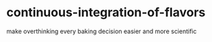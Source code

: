 # continuous-integration-of-flavors
make overthinking every baking decision easier and more scientific 
